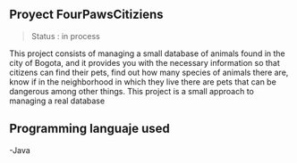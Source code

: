 ## Proyect FourPawsCitiziens

>Status : in process 

This project consists of managing a small database of animals found in the city of Bogota, and it provides you with the necessary information so that citizens can find their pets, find out how many species of animals there are, know if in the neighborhood in which they live there are pets that can be dangerous among other things.
This project is a small approach to managing a real database

## Programming languaje used 

-Java
